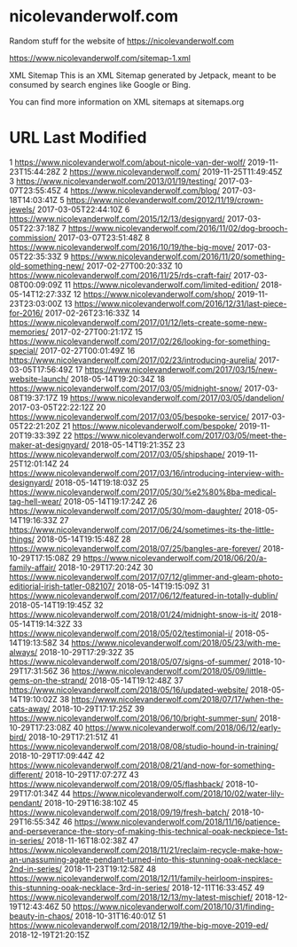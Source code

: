 # nicolevanderwolf.com
Random stuff for the website of https://nicolevanderwolf.com

https://www.nicolevanderwolf.com/sitemap-1.xml

XML Sitemap
This is an XML Sitemap generated by Jetpack, meant to be consumed by search engines like Google or Bing.

You can find more information on XML sitemaps at sitemaps.org

#	URL	Last Modified
1	https://www.nicolevanderwolf.com/about-nicole-van-der-wolf/	2019-11-23T15:44:28Z
2	https://www.nicolevanderwolf.com/	2019-11-25T11:49:45Z
3	https://www.nicolevanderwolf.com/2013/01/19/testing/	2017-03-07T23:55:45Z
4	https://www.nicolevanderwolf.com/blog/	2017-03-18T14:03:41Z
5	https://www.nicolevanderwolf.com/2012/11/19/crown-jewels/	2017-03-05T22:44:10Z
6	https://www.nicolevanderwolf.com/2015/12/13/designyard/	2017-03-05T22:37:18Z
7	https://www.nicolevanderwolf.com/2016/11/02/dog-brooch-commission/	2017-03-07T23:51:48Z
8	https://www.nicolevanderwolf.com/2016/10/19/the-big-move/	2017-03-05T22:35:33Z
9	https://www.nicolevanderwolf.com/2016/11/20/something-old-something-new/	2017-02-27T00:20:33Z
10	https://www.nicolevanderwolf.com/2016/11/25/rds-craft-fair/	2017-03-08T00:09:09Z
11	https://www.nicolevanderwolf.com/limited-edition/	2018-05-14T12:27:33Z
12	https://www.nicolevanderwolf.com/shop/	2019-11-23T23:03:00Z
13	https://www.nicolevanderwolf.com/2016/12/31/last-piece-for-2016/	2017-02-26T23:16:33Z
14	https://www.nicolevanderwolf.com/2017/01/12/lets-create-some-new-memories/	2017-02-27T00:21:17Z
15	https://www.nicolevanderwolf.com/2017/02/26/looking-for-something-special/	2017-02-27T00:01:49Z
16	https://www.nicolevanderwolf.com/2017/02/23/introducing-aurelia/	2017-03-05T17:56:49Z
17	https://www.nicolevanderwolf.com/2017/03/15/new-website-launch/	2018-05-14T19:20:34Z
18	https://www.nicolevanderwolf.com/2017/03/05/midnight-snow/	2017-03-08T19:37:17Z
19	https://www.nicolevanderwolf.com/2017/03/05/dandelion/	2017-03-05T22:22:12Z
20	https://www.nicolevanderwolf.com/2017/03/05/bespoke-service/	2017-03-05T22:21:20Z
21	https://www.nicolevanderwolf.com/bespoke/	2019-11-20T19:33:39Z
22	https://www.nicolevanderwolf.com/2017/03/05/meet-the-maker-at-designyard/	2018-05-14T19:21:35Z
23	https://www.nicolevanderwolf.com/2017/03/05/shipshape/	2019-11-25T12:01:14Z
24	https://www.nicolevanderwolf.com/2017/03/16/introducing-interview-with-designyard/	2018-05-14T19:18:03Z
25	https://www.nicolevanderwolf.com/2017/05/30/%e2%80%8ba-medical-tag-hell-wear/	2018-05-14T19:17:24Z
26	https://www.nicolevanderwolf.com/2017/05/30/mom-daughter/	2018-05-14T19:16:33Z
27	https://www.nicolevanderwolf.com/2017/06/24/sometimes-its-the-little-things/	2018-05-14T19:15:48Z
28	https://www.nicolevanderwolf.com/2018/07/25/bangles-are-forever/	2018-10-29T17:15:08Z
29	https://www.nicolevanderwolf.com/2018/06/20/a-family-affair/	2018-10-29T17:20:24Z
30	https://www.nicolevanderwolf.com/2017/07/12/glimmer-and-gleam-photo-editiorial-irish-tatler-082107/	2018-05-14T19:15:09Z
31	https://www.nicolevanderwolf.com/2017/06/12/featured-in-totally-dublin/	2018-05-14T19:19:45Z
32	https://www.nicolevanderwolf.com/2018/01/24/midnight-snow-is-it/	2018-05-14T19:14:32Z
33	https://www.nicolevanderwolf.com/2018/05/02/testimonial-i/	2018-05-14T19:13:58Z
34	https://www.nicolevanderwolf.com/2018/05/23/with-me-always/	2018-10-29T17:29:32Z
35	https://www.nicolevanderwolf.com/2018/05/07/signs-of-summer/	2018-10-29T17:31:56Z
36	https://www.nicolevanderwolf.com/2018/05/09/little-gems-on-the-strand/	2018-05-14T19:12:48Z
37	https://www.nicolevanderwolf.com/2018/05/16/updated-website/	2018-05-14T19:10:02Z
38	https://www.nicolevanderwolf.com/2018/07/17/when-the-cats-away/	2018-10-29T17:17:25Z
39	https://www.nicolevanderwolf.com/2018/06/10/bright-summer-sun/	2018-10-29T17:23:08Z
40	https://www.nicolevanderwolf.com/2018/06/12/early-bird/	2018-10-29T17:21:51Z
41	https://www.nicolevanderwolf.com/2018/08/08/studio-hound-in-training/	2018-10-29T17:09:44Z
42	https://www.nicolevanderwolf.com/2018/08/21/and-now-for-something-different/	2018-10-29T17:07:27Z
43	https://www.nicolevanderwolf.com/2018/09/05/flashback/	2018-10-29T17:01:34Z
44	https://www.nicolevanderwolf.com/2018/10/02/water-lily-pendant/	2018-10-29T16:38:10Z
45	https://www.nicolevanderwolf.com/2018/09/19/fresh-batch/	2018-10-29T16:55:34Z
46	https://www.nicolevanderwolf.com/2018/11/16/patience-and-perseverance-the-story-of-making-this-technical-ooak-neckpiece-1st-in-series/	2018-11-16T18:02:38Z
47	https://www.nicolevanderwolf.com/2018/11/21/reclaim-recycle-make-how-an-unassuming-agate-pendant-turned-into-this-stunning-ooak-necklace-2nd-in-series/	2018-11-23T19:12:58Z
48	https://www.nicolevanderwolf.com/2018/12/11/family-heirloom-inspires-this-stunning-ooak-necklace-3rd-in-series/	2018-12-11T16:33:45Z
49	https://www.nicolevanderwolf.com/2018/12/13/my-latest-mischief/	2018-12-19T12:43:46Z
50	https://www.nicolevanderwolf.com/2018/10/31/finding-beauty-in-chaos/	2018-10-31T16:40:01Z
51	https://www.nicolevanderwolf.com/2018/12/19/the-big-move-2019-ed/	2018-12-19T21:20:15Z
